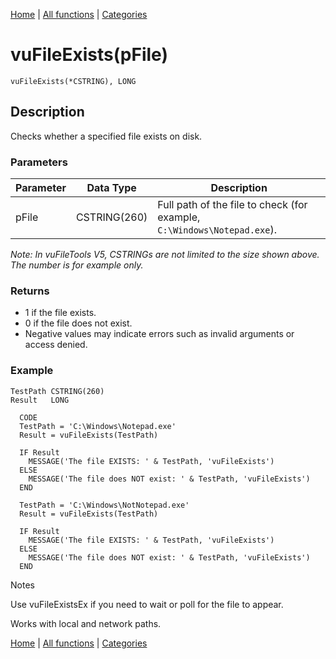 [Home](../index.md) | [All functions](index.md) | [Categories](../categories/index.md)

# vuFileExists(pFile)

```Prototype
vuFileExists(*CSTRING), LONG
```


## Description
Checks whether a specified file exists on disk.

### Parameters

| Parameter | Data Type    | Description                                                                 |
|-----------|--------------|-----------------------------------------------------------------------------|
| pFile     | CSTRING(260) | Full path of the file to check (for example, `C:\Windows\Notepad.exe`).     |

_Note: In vuFileTools V5, CSTRINGs are not limited to the size shown above. The number is for example only._

### Returns
- 1 if the file exists.  
- 0 if the file does not exist.  
- Negative values may indicate errors such as invalid arguments or access denied.

### Example

```Clarion
TestPath CSTRING(260)
Result   LONG

  CODE
  TestPath = 'C:\Windows\Notepad.exe'
  Result = vuFileExists(TestPath)

  IF Result
    MESSAGE('The file EXISTS: ' & TestPath, 'vuFileExists')
  ELSE
    MESSAGE('The file does NOT exist: ' & TestPath, 'vuFileExists')
  END

  TestPath = 'C:\Windows\NotNotepad.exe'
  Result = vuFileExists(TestPath)

  IF Result
    MESSAGE('The file EXISTS: ' & TestPath, 'vuFileExists')
  ELSE
    MESSAGE('The file does NOT exist: ' & TestPath, 'vuFileExists')
  END

```
Notes

Use vuFileExistsEx if you need to wait or poll for the file to appear.

Works with local and network paths.

[Home](../index.md) | [All functions](index.md) | [Categories](../categories/index.md)
